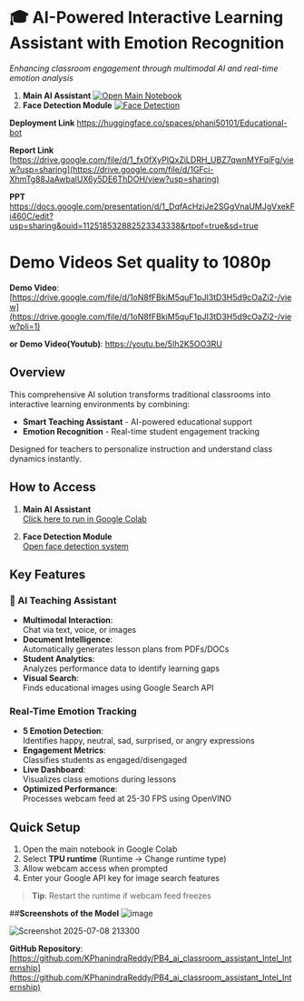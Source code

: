 
# 🎓 AI-Powered Interactive Learning Assistant with Emotion Recognition  
*Enhancing classroom engagement through multimodal AI and real-time emotion analysis*
1. **Main AI Assistant** 
[![Open Main Notebook](https://colab.research.google.com/assets/colab-badge.svg)](https://colab.research.google.com/github/KPhanindraReddy/PB4_ai_classroom_assistant_Intel_Internship/blob/main/Problem_Statement_4_intel_edu_bot.ipynb)
2. **Face Detection Module** 
[![Face Detection](https://colab.research.google.com/assets/colab-badge.svg)](https://colab.research.google.com/drive/1YX1nbhvvcgal4jYkjRnPZG2IrhMjov_j)

**Deployment Link** https://huggingface.co/spaces/phani50101/Educational-bot

**Report Link** [https://drive.google.com/file/d/1_fx0fXyPlQxZiLDRH_UBZ7qwnMYFqiFg/view?usp=sharing](https://drive.google.com/file/d/1GFci-XhmTg88JaAwbalUX6y5DE6ThDOH/view?usp=sharing)


**PPT**  https://docs.google.com/presentation/d/1_DqfAcHziJe2SGgVnaUMJgVxekFi460C/edit?usp=sharing&ouid=112518532882523343338&rtpof=true&sd=true

# Demo Videos Set quality to 1080p

**Demo Video**:  [https://drive.google.com/file/d/1oN8fFBkiM5quF1pJI3tD3H5d9cOaZi2-/view](https://drive.google.com/file/d/1oN8fFBkiM5quF1pJI3tD3H5d9cOaZi2-/view?pli=1)

**or**
**Demo Video(Youtub)**: https://youtu.be/5Ih2K5OO3RU

## **Overview**
This comprehensive AI solution transforms traditional classrooms into interactive learning environments by combining:
- **Smart Teaching Assistant** - AI-powered educational support
- **Emotion Recognition** - Real-time student engagement tracking

Designed for teachers to personalize instruction and understand class dynamics instantly.

## **How to Access**
1. **Main AI Assistant**  
   [Click here to run in Google Colab](https://colab.research.google.com/github/KPhanindraReddy/PB4_ai_classroom_assistant_Intel_Internship/blob/main/Problem_Statement_4_intel_edu_bot.ipynb)  
   

2. **Face Detection Module**  
   [Open face detection system](https://colab.research.google.com/drive/1YX1nbhvvcgal4jYkjRnPZG2IrhMjov_j)

## **Key Features**

### 🤖 AI Teaching Assistant
- **Multimodal Interaction**:  
  Chat via text, voice, or images
- **Document Intelligence**:  
  Automatically generates lesson plans from PDFs/DOCs
- **Student Analytics**:  
  Analyzes performance data to identify learning gaps
- **Visual Search**:  
  Finds educational images using Google Search API

### Real-Time Emotion Tracking
- **5 Emotion Detection**:  
  Identifies happy, neutral, sad, surprised, or angry expressions
- **Engagement Metrics**:  
  Classifies students as engaged/disengaged
- **Live Dashboard**:  
  Visualizes class emotions during lessons
- **Optimized Performance**:  
  Processes webcam feed at 25-30 FPS using OpenVINO

## Quick Setup
1. Open the main notebook in Google Colab
2. Select **TPU runtime** (Runtime → Change runtime type)
3. Allow webcam access when prompted
4. Enter your Google API key for image search features

> **Tip**: Restart the runtime if webcam feed freezes




 ##**Screenshots of the Model**
 ![image](https://github.com/user-attachments/assets/cfdadb96-e24c-4a67-ad25-b127ebc970b5)
 
![Screenshot 2025-07-08 213300](https://github.com/user-attachments/assets/2bdef1a3-f73c-4b4c-bcd1-191c7571d2ce)




**GitHub Repository**:  
[https://github.com/KPhanindraReddy/PB4_ai_classroom_assistant_Intel_Internship](https://github.com/KPhanindraReddy/PB4_ai_classroom_assistant_Intel_Internship)  

